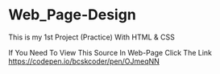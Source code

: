 # Web_Page-Design

This is my 1st Project (Practice) With HTML & CSS

If You Need To View This Source In Web-Page Click The Link 
https://codepen.io/bcskcoder/pen/OJmeqNN
